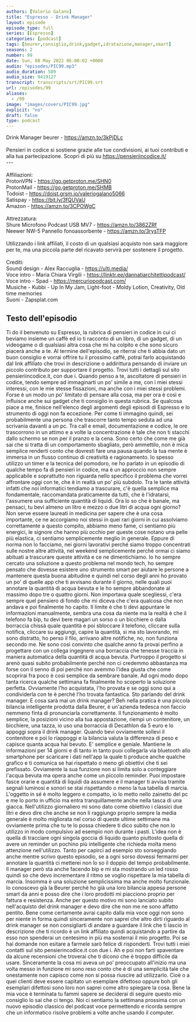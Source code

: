 ```yaml
---
authors: [Valerio Galano]
title: "Espresso - Drink Manager"
layout: episode
episode_type: full
series: [Espresso]
categories: [podcast]
tags: [beurer,consiglio,drink,gadget,idratazione,manager,smart]
seasons: 2
number: 99
date: Sun, 08 May 2022 06:00:02 +0000
audio: "episodes/PIC99.mp3"
audio_duration: 589
audio_size: 9419127
transcript: transcripts/srt/PIC99.srt
url: /episodes/99
aliases: 
  - /99
image: "images/covers/PIC99.jpg"
explicit: "no"
draft: false
type: podcast
---
```

Drink Manager beurer - <a href="https://amzn.to/3kPjDLc" rel="noopener">https://amzn.to/3kPjDLc</a> <br /><br />Pensieri in codice si sostiene grazie alle tue condivisioni, ai tuoi contributi e alla tua partecipazione. Scopri di più su <a href="https://pensieriincodice.it/" rel="noopener">https://pensieriincodice.it/</a> <br />---<br /><br />Affiliazioni:<br />ProtonVPN - <a href="https://go.getproton.me/SHN0" rel="noopener">https://go.getproton.me/SHN0</a> <br />ProtonMail - <a href="https://go.getproton.me/SHMB" rel="noopener">https://go.getproton.me/SHMB</a> <br />Todoist - <a href="https://doist.grsm.io/valeriogalano5066" rel="noopener">https://doist.grsm.io/valeriogalano5066</a> <br />Satispay - <a href="https://bit.ly/3fQUVaU" rel="noopener">https://bit.ly/3fQUVaU</a> <br />Amazon - <a href="https://amzn.to/3CPOWgC" rel="noopener">https://amzn.to/3CPOWgC</a> <br /><br />Attrezzatura:<br />Shure Microfono Podcast USB MV7 - <a href="https://amzn.to/3862ZRf" rel="noopener">https://amzn.to/3862ZRf</a> <br />Neewer NW-5 Pannello fonoassorbente - <a href="https://amzn.to/3rysTFP" rel="noopener">https://amzn.to/3rysTFP</a> <br /><br />Utilizzando i link affiliati, il costo di un qualsiasi acquisto non sarà maggiore per te, ma una piccola parte del ricavato servirà per sostenere il progetto.<br /><br />Crediti:<br />Sound design - Alex Raccuglia - <a href="https://ulti.media/" rel="noopener">https://ulti.media/</a> <br />Voce intro - Maria Chiara Virgili - <a href="https://linktr.ee/dannatiarchitettipodcast/" rel="noopener">https://linktr.ee/dannatiarchitettipodcast/</a>  <br />Voce intro - Spad - <a href="https://mercuriopodcast.com/" rel="noopener">https://mercuriopodcast.com/</a> <br />Musiche - Kubbi - Up In My Jam, Light-foot - Moldy Lotion, Creativity, Old time memories<br />Suoni - Zapsplat.com

<!-- more -->

## Testo dell'episodio

Ti do il benvenuto su Espresso, la rubrica di pensieri in codice in cui ci beviamo insieme
un caffè ed io ti racconto di un libro, di un gadget, di un videogame o di qualsiasi
altra cosa che mi ha colpito e che sono sicuro piacerà anche a te.
Al termine dell'episodio, se riterrai che ti abbia dato un buon consiglio e vorrai offrire
tu il prossimo caffè, potrai farlo acquistando dal link affiliato che trovi in descrizione
o addirittura pensando di inviare un piccolo contributo per supportare il progetto. Trovi
tutti i dettagli sul sito pensieriincodice.it, con due i.
Quando penso a te, ascoltatore di pensieri in codice, tendo sempre ad immaginarti un
po' simile a me, con i miei stessi interessi, con le mie stesse fissazioni, ma anche con
i miei stessi problemi. Forse è un modo un po' limitato di pensare alla cosa, ma per
ora è così e influisce anche sui gadget che ti consiglio in questa rubrica. Se qualcosa
piace a me, finisce nell'elenco degli argomenti degli episodi di Espresso e lo strumento di
oggi non fa eccezione. Per come ti immagino quindi, sei probabilmente una persona che
trascorre tanto tempo seduta ad una scrivania davanti a un pc. Tra call e email, documentazione
e codice, le ore trascorrono in un attimo e a volte la concentrazione è tale che non
ti stacchi dallo schermo se non per il pranzo e la cena. Sono certo che come me già sai
che si tratta di un comportamento sbagliato, però ammettilo, non è mica semplice renderti
conto che dovresti fare una pausa quando la tua mente è immersa in un flusso continuo
di creatività e ragionamento. Io spesso utilizzo un timer e la tecnica del pomodoro, ne ho
parlato in un episodio di qualche tempo fa di pensieri in codice, ma è un approccio
non sempre applicabile e soprattutto non riguarda nello specifico il problema che vorrei
affrontare oggi con te, che è in realtà un po' più subdolo. Tra le tante attività
infatti che noi informatici tendiamo a trascurare, c'è quella semplice ma fondamentale, raccomandata
praticamente da tutti, che è l'idratarsi, l'assumere una sufficiente quantità di liquidi.
Ora lo so che è banale, ma pensaci, tu bevi almeno un litro e mezzo o due litri di acqua
ogni giorno? Non serve essere laureati in medicina per sapere che è una cosa importante,
ce ne accorgiamo noi stessi in quei rari giorni in cui assolviamo correttamente a questo compito,
abbiamo meno fame, ci sentiamo più energici, le signore che hanno più occhio per queste
cose notano una pelle più elastica, ci sentiamo semplicemente meglio in generale. Eppure di norma
non lo facciamo, nei giorni lavorativi perché siamo troppo concentrati sulle nostre altre
attività, nel weekend semplicemente perché ormai ci siamo abituati a trascurare queste attività e
ce ne dimentichiamo. Io ho sempre cercato una soluzione a questo problema nel mondo tech,
ho sempre pensato che dovesse esistere uno strumento smart per aiutare le persone a
mantenere questa buona abitudine e quindi nel corso degli anni ho provato un po' di quelle
app che ti avvisano durante il giorno, nelle quali puoi annotare la quantità di acqua bevuta e le ho
sempre abbandonate al massimo dopo tre o quattro giorni. Non importava quale scegliessi, c'era
sempre quel pensiero di fondo che mi diceva che c'era qualcosa che non andava e poi finalmente
ho capito. Il limite è che ti devi appuntare le informazioni manualmente, sembra una cosa da niente
ma la realtà è che il telefono fa bip, tu devi bere magari un sorso o un bicchiere o dalla
borraccia chissà quale quantità e poi sbloccare il telefono, cliccare sulla notifica, cliccare
su aggiungi, capire la quantità, si ma sto lavorando, mi sono distratto, ho perso il filo, arrivano
altre notifiche, no, non funziona secondo me. Ne sono così convinto che qualche anno fa provai
perfino a progettare con un collega ingegnere una borraccia che tenesse traccia in maniera
automatica della quantità di acqua bevuta. Purtroppo il progetto si arenò quasi subito
probabilmente perché non ci credemmo abbastanza ma forse con il senno di poi perché non avemmo
l'idea giusta che come scoprirai fra poco è così semplice da sembrare banale. Ad ogni modo dopo
tanta ricerca qualche settimana fa finalmente ho scoperto la soluzione perfetta. Ovviamente l'ho
acquistata, l'ho provata e se oggi sono qui a condividerla con te è perché l'ho trovata
fantastica. Sto parlando del drink manager. E cosa sarà mai un drink manager? Beh nella
pratica è una piccola bilancia intelligente prodotta dalla Beurer, è un'azienda tedesca non
faccio nemmeno finta di pronunciarla correttamente. Il funzionamento è molto semplice, la posizioni
vicino alla tua appostazione, riempi un contenitore, un bicchiere, una tazza, io uso una
borraccia di Decathlon da 5 euro e lo appoggi sopra il drink manager. Quando bevi ovviamente
sollevi il contenitore e poi lo riappoggi e la bilancia valuta la differenza di peso e capisce
quanta acqua hai bevuto. E' semplice e geniale. Mantiene le informazioni per 14 giorni e di
tanto in tanto puoi collegarla via bluetooth allo smartphone per scaricare i dati nell'app la
quale ti produce anche qualche grafico e ti comunica se hai rispettato o meno gli obiettivi
che ti sei prefissato. Ovviamente la sua funzione non si limita solo a conteggiare l'acqua bevuta
ma opera anche come un piccolo reminder. Puoi impostare fasce orarie e quantità di liquidi da
assumere e il manager ti avvisa tramite segnali luminosi e sonori se stai rispettando o meno la
tua tabella di marcia. L'oggetto in sé è molto leggero e compatto, io lo metto nello zainetto
del pc e me lo porto in ufficio ma entra tranquillamente anche nella tasca di una
giacca. Nell'utilizzo giornaliero mi sono dato come obiettivo i classici due litri e devo dire
che anche se non li raggiungo proprio sempre la media generale è molto migliorata nel corso di
queste ultime settimane ma ovviamente prima che tu te lo possa chiedere ti dico subito che non
lo utilizzo in modo compulsivo ad esempio non durante i pasti. L'idea non è quella di tracciare
ogni singola goccia di liquido quanto piuttosto quella di avere un reminder un pochino più
intelligente che richieda molta meno attenzione nell'utilizzo. Tanto per capirci ad esempio sto
sorseggiando anche mentre scrivo questo episodio, se a ogni sorso dovessi fermarmi per annotare la
quantità ci metterei non lo so il doppio del tempo probabilmente. Il manager però sta anche
facendo bip e mi sta mostrando un led rosso quindi so che devo incrementare il ritmo se voglio
rispettare la mia tabella di marcia. Insomma è una soluzione semplicissima ma anche molto
funzionale. Io conoscevo già la Beurer perché ho già una loro bilancia appesa persone smart da
anni e posso dire che i loro prodotti mi piacciono proprio per fattura e resistenza. Anche per questo
motivo mi sono lanciato subito nell'acquisto del drink manager e devo dire che non me ne
sono affatto pentito. Bene come certamente avrai capito dalla mia voce oggi non sono per niente in
forma quindi sinceramente non saprei che altro dirti riguardo al drink manager se non consigliarti
di andare a guardare il link che ti lascio in descrizione che ti ricordo è un link affiliato
quindi acquistando a partire da esso non spenderai un centesimo in più ma sosterrai il mio progetto.
Poi se hai domande non esitare a farmele sarò felice di risponderti. Trovi tutti i miei
contatti sul sito pensierincodice.it con due i. Ah e poi non farti spaventare da alcune
recensioni che troverai che ti dicono che è troppo difficile da usare. Sinceramente la
cosa mi aveva un po' preoccupato all'inizio ma una volta messo in funzione mi sono reso conto
che è di una semplicità tale che onestamente non capisco come non si possa riuscire ad utilizzarlo.
Cioè o a quei clienti deve essere capitato un esemplare difettoso oppure boh gli esemplari
difettosi sono loro non saprei come altro spiegare la cosa. Bene la mia voce è terminata tu fammi
sapere se deciderai di seguire questo mio consiglio lo sai che ci tengo. Noi ci sentiamo
la settimana prossima con un nuovo episodio classico del podcast voce permettendo e ricorda
sempre che un informatico risolve problemi a volte anche usando il computer.

